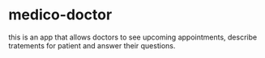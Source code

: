 # medico-doctor
this is an app that allows doctors to see upcoming appointments, describe tratements for patient and answer their questions.
